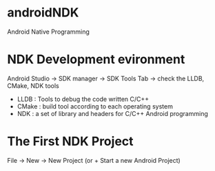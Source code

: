 # androidNDK
Android Native Programming

# NDK Development evironment
Android Studio -> SDK manager -> SDK Tools Tab -> check the LLDB, CMake, NDK tools
 - LLDB : Tools to debug the code written C/C++ 
 - CMake : build tool according to each operating system
 - NDK : a set of library and headers for C/C++ Android programming
 
# The First NDK Project
File -> New -> New Project (or + Start a new Android Project)
